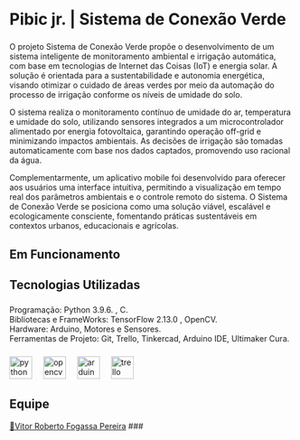 <h1 align="left">Pibic jr. | Sistema de Conexão Verde</h1>

###

<p align="left">O projeto Sistema de Conexão Verde propõe o desenvolvimento de um sistema inteligente de monitoramento ambiental e irrigação automática, com base em tecnologias de Internet das Coisas (IoT) e energia solar. A solução é orientada para a sustentabilidade e autonomia energética, visando otimizar o cuidado de áreas verdes por meio da automação do processo de irrigação conforme os níveis de umidade do solo.

O sistema realiza o monitoramento contínuo de umidade do ar, temperatura e umidade do solo, utilizando sensores integrados a um microcontrolador alimentado por energia fotovoltaica, garantindo operação off-grid e minimizando impactos ambientais. As decisões de irrigação são tomadas automaticamente com base nos dados captados, promovendo uso racional da água.

Complementarmente, um aplicativo mobile foi desenvolvido para oferecer aos usuários uma interface intuitiva, permitindo a visualização em tempo real dos parâmetros ambientais e o controle remoto do sistema. O Sistema de Conexão Verde se posiciona como uma solução viável, escalável e ecologicamente consciente, fomentando práticas sustentáveis em contextos urbanos, educacionais e agrícolas.</p>


###

<h2 align="left">Em Funcionamento</h2>

###

<h2 align="left">Tecnologias Utilizadas</h2>

###

<p align="left">Programação: Python 3.9.6. , C.<br>Bibliotecas e FrameWorks: TensorFlow 2.13.0 , OpenCV.<br>Hardware: Arduino, Motores e Sensores.<br>Ferramentas de Projeto: Git, Trello, Tinkercad, Arduino IDE, Ultimaker Cura.</p>

###

<div align="left">
  <img src="https://skillicons.dev/icons?i=py" height="40" alt="python logo"  />
  <img width="12" />
  <img src="https://cdn.jsdelivr.net/gh/devicons/devicon/icons/opencv/opencv-original.svg" height="40" alt="opencv logo"  />
  <img width="12" />
  <img src="https://skillicons.dev/icons?i=arduino" height="40" alt="arduino logo"  />
  <img width="12" />
  <img src="https://cdn.jsdelivr.net/gh/devicons/devicon/icons/trello/trello-plain.svg" height="40" alt="trello logo"  />
</div>

<h2 align="left">Equipe</h2>
<a href="https://github.com/VitorRobertoFogassaPereira" target="_blank">🔗Vitor Roberto Fogassa Pereira</a>
###

